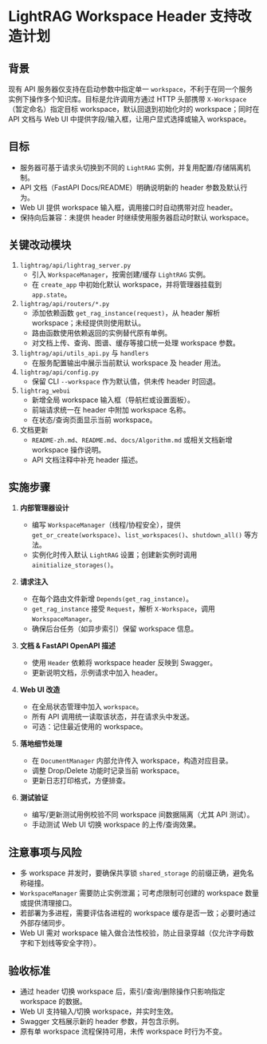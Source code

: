 # LightRAG Workspace Header 支持改造计划

## 背景
现有 API 服务器仅支持在启动参数中指定单一 `workspace`，不利于在同一个服务实例下操作多个知识库。目标是允许调用方通过 HTTP 头部携带 `X-Workspace`（暂定命名）指定目标 workspace，默认回退到初始化时的 workspace；同时在 API 文档与 Web UI 中提供字段/输入框，让用户显式选择或输入 workspace。

## 目标
- 服务器可基于请求头切换到不同的 `LightRAG` 实例，并复用配置/存储隔离机制。
- API 文档（FastAPI Docs/README）明确说明新的 header 参数及默认行为。
- Web UI 提供 workspace 输入框，调用接口时自动携带对应 header。
- 保持向后兼容：未提供 header 时继续使用服务器启动时默认 workspace。

## 关键改动模块
1. `lightrag/api/lightrag_server.py`
   - 引入 `WorkspaceManager`，按需创建/缓存 `LightRAG` 实例。
   - 在 `create_app` 中初始化默认 workspace，并将管理器挂载到 `app.state`。
2. `lightrag/api/routers/*.py`
   - 添加依赖函数 `get_rag_instance(request)`，从 header 解析 workspace；未经提供则使用默认。
   - 路由函数使用依赖返回的实例替代原有单例。
   - 对文档上传、查询、图谱、缓存等接口统一处理 workspace 参数。
3. `lightrag/api/utils_api.py` 与 `handlers`
   - 在服务配置输出中展示当前默认 workspace 及 header 用法。
4. `lightrag/api/config.py`
   - 保留 CLI `--workspace` 作为默认值，供未传 header 时回退。
5. `lightrag_webui`
   - 新增全局 workspace 输入框（导航栏或设置面板）。
   - 前端请求统一在 header 中附加 workspace 名称。
   - 在状态/查询页面显示当前 workspace。
6. 文档更新
   - `README-zh.md`、`README.md`、`docs/Algorithm.md` 或相关文档新增 workspace 操作说明。
   - API 文档注释中补充 header 描述。

## 实施步骤
1. **内部管理器设计**
   - 编写 `WorkspaceManager`（线程/协程安全），提供 `get_or_create(workspace)`、`list_workspaces()`、`shutdown_all()` 等方法。
   - 实例化时传入默认 `LightRAG` 设置；创建新实例时调用 `ainitialize_storages()`。

2. **请求注入**
   - 在每个路由文件新增 `Depends(get_rag_instance)`。
   - `get_rag_instance` 接受 `Request`，解析 `X-Workspace`，调用 `WorkspaceManager`。
   - 确保后台任务（如异步索引）保留 workspace 信息。

3. **文档 & FastAPI OpenAPI 描述**
   - 使用 `Header` 依赖将 workspace header 反映到 Swagger。
   - 更新说明文档，示例请求中加入 header。

4. **Web UI 改造**
   - 在全局状态管理中加入 `workspace`。
   - 所有 API 调用统一读取该状态，并在请求头中发送。
   - 可选：记住最近使用的 workspace。

5. **落地细节处理**
   - 在 `DocumentManager` 内部允许传入 workspace，构造对应目录。
   - 调整 Drop/Delete 功能时记录当前 workspace。
   - 更新日志打印格式，方便排查。

6. **测试验证**
   - 编写/更新测试用例校验不同 workspace 间数据隔离（尤其 API 测试）。
   - 手动测试 Web UI 切换 workspace 的上传/查询效果。

## 注意事项与风险
- 多 workspace 并发时，要确保共享锁 `shared_storage` 的前缀正确，避免名称碰撞。
- `WorkspaceManager` 需要防止实例泄漏；可考虑限制可创建的 workspace 数量或提供清理接口。
- 若部署为多进程，需要评估各进程的 workspace 缓存是否一致；必要时通过外部存储同步。
- Web UI 需对 workspace 输入做合法性校验，防止目录穿越（仅允许字母数字和下划线等安全字符）。

## 验收标准
- 通过 header 切换 workspace 后，索引/查询/删除操作只影响指定 workspace 的数据。
- Web UI 支持输入/切换 workspace，并实时生效。
- Swagger 文档展示新的 header 参数，并包含示例。
- 原有单 workspace 流程保持可用，未传 workspace 时行为不变。

